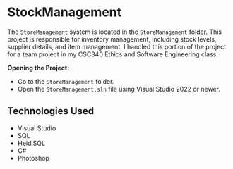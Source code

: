 
# StockManagement
The `StoreManagement` system is located in the `StoreManagement` folder. This project is responsible for inventory management, including stock levels, supplier details, and item management. I handled this portion of the project for a team project in my CSC340 Ethics and Software Engineering class. 

**Opening the Project:**
- Go to the `StoreManagement` folder.
- Open the `StoreManagement.sln` file using Visual Studio 2022 or newer.

## Technologies Used
* Visual Studio
* SQL
* HeidiSQL
* C#
* Photoshop
